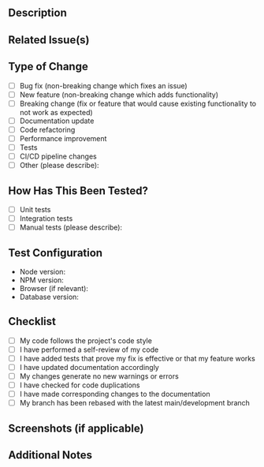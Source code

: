 ## Description

<!-- Provide a brief description of the changes introduced by this PR -->

## Related Issue(s)

<!-- Link to the related issues. Use keywords like "Fixes", "Closes", or "Resolves" followed by the issue number, e.g., "Fixes #123" -->

## Type of Change

<!-- Please check the type of change your PR introduces -->

- [ ] Bug fix (non-breaking change which fixes an issue)
- [ ] New feature (non-breaking change which adds functionality)
- [ ] Breaking change (fix or feature that would cause existing functionality to not work as expected)
- [ ] Documentation update
- [ ] Code refactoring
- [ ] Performance improvement
- [ ] Tests
- [ ] CI/CD pipeline changes
- [ ] Other (please describe):

## How Has This Been Tested?

<!-- Please describe the tests you've run to verify your changes -->

- [ ] Unit tests
- [ ] Integration tests
- [ ] Manual tests (please describe):

## Test Configuration

- Node version:
- NPM version:
- Browser (if relevant):
- Database version:

## Checklist

<!-- Go through the following checklist before requesting a review -->

- [ ] My code follows the project's code style
- [ ] I have performed a self-review of my code
- [ ] I have added tests that prove my fix is effective or that my feature works
- [ ] I have updated documentation accordingly
- [ ] My changes generate no new warnings or errors
- [ ] I have checked for code duplications
- [ ] I have made corresponding changes to the documentation
- [ ] My branch has been rebased with the latest main/development branch

## Screenshots (if applicable)

<!-- Add screenshots to help explain your changes if relevant -->

## Additional Notes

<!-- Add any other information that would be helpful for reviewers -->
